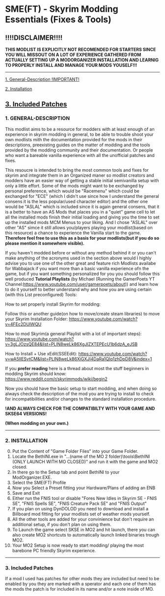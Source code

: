 # SME(FT) - Skyrim Modding Essentials (Fixes & Tools)


## !!!!DISCLAIMER!!!!

**THIS MODLIST IS EXPLICITLY NOT RECOMENDED FOR STARTERS SINCE YOU WILL MISSOUT ON A LOT OF EXPERIENCE GATHERED FROM ACTUALLY
SETTING UP A MODORGANIZER INSTALLATION AND LEARNIG TO PROPERLY INSTALL AND MANAGE YOUR MODS YOUSELF!!!**

---

[1. General-Description !IMPORTANT!](https://github.com/EzioTheDeadPoet/SME-FT-#1-general-description)

[2. Installation ](https://github.com/EzioTheDeadPoet/SME-FT-#2-installation)

[3. Included Patches](https://github.com/EzioTheDeadPoet/SME-FT-/blob/master/README.md#3-included-patches)
---

### 1. GENERAL-DESCRIPTION

This modlist aims to be a resource for modders with at least enough of an experience in skyrim modding in general, to be able to 
trouble shoot your own modlists mith the documentation provided for the mods in their descriptions, preexisting guides on the
matter of modding and the tools provided by the modding community and their documentation.
Or people who want a bareable vanilla experience with all the unofficial patches and fixes.

This resoucre is intended to bring the most common tools and fixes for skyrim and integrate them in an Organized maner so modlist creators
and modders have an easier way of getting a stable initial semivanilla setup with only a little effort.
Some of the mods might want to be exchanged by personal preference, which would be "Racemenu" which could be 
exchanged for "ECE" (which I didn't use since how I understand the general consens it is the less popular/used character editor)
and the other one would be "ASLAL" which is included since it is again general consens, that it
is a better to have an AS Mods that places you in a "quiet" game cell to let all the installed mods finish their 
initial loading and giving you the time to set up the installed mods MCM Menus to your liking. 
And I chose "ASLAL" over other "AS" simce it still allows you/players playing your modlist(based on this resource)
a chance to experience the Vanilla start to the game.
**Therefore feel free to use this as a basis for your modlists(but if you do so please mention it somewhere visible).**


If you haven't modded before or without any method behind it or you can't make anything of the acronyms used in the section above would
I highly advise you to use one of the other great and feature rich Modlists availabe for Wabbajack if you want more than a basic vanilla 
experience ofn the game, but if you want something personalized for you you should follow this well produced **Tutorial Playlists**
(by Michael (Running the GamerPoets YT Channel:https://www.youtube.com/user/gamerpoets/about)) 
and learn how to do it yourself to better understand
why and how you are using certain (with this List preconfigured) Tools:

How to set properly install Skyrim for modding:

Follow this or another guide(on how to move/create steam libraries) to move your Skyrim Installation Folder:
https://www.youtube.com/watch?v=4FEc2DUIWQU

How to mod Skyrim(a general Playlist with a lot of important steps):
https://www.youtube.com/watch?v=3gLJOzsQE84&list=PLlN8weLk86XgJIZXTEPEcU1b6dzA_eJSB

How to Install + Use xEdit(SSEEdit):
https://www.youtube.com/watch?v=wA5IlESvtCM&list=PLlN8weLk86XiGXJI4DaRa1QIq1zhDpD8V&index=1

If you **prefer reading** here is a thread about most the stuff beginners in modding Skyrim should know:
https://www.reddit.com/r/skyrimmods/wiki/begin2

Now you should have the basic setup to start modding, and when doing so always check the description of the mod you are trying to install
to check for incompatibilities and/or changes to the standard installation procedure. 

**!AND ALWAYS CHECK FOR THE COMPATIBILTY WITH YOUR GAME AND SKSE64 VERSIONS!**

**(When modding on your own.)**

---

### 2. INSTALLATION

0. Put the Content of "Game Folder Files" into your Game Folder.
1. Locate the BethINI.exe in "...\(name of the MO 2 folder)\tools\BethINI (ONLY LAUNCH WITH MO CLOSED)" and run it with the game and MO2 closed.
2. In there go to the Setup tab and point BethINI to your ModOrganizer.EXE.
3. Select the SME(FT) Profile
4. Now you Select a Preset fitting your Hardware/Plans of adding an ENB
5. Save and Exit
6. Either run the FNIS tool or disable "Fores New Idles in Skyrim SE - FNIS SE", "FNIS Spells SE", "FNIS Creature Pack SE" and "FNIS Output"
7. If you plan on using DynDOLOD you need to download and install a Billboard mod fitting for your modlists set of weather mods yourself.
8. All the other tools are added for your convinience but don't require an additional setup, if you don't plan on using them.
9. To Launch the game select SKSE in MO2 and hit launch, there you can also create MO2 shortcuts to automatically launch linked binaries trough MO2.
10. Your MO2 Setup is now ready to start modding/ playing the most barebone PC friendly Skyrim experience.

---

### 3. Included Patches

If a mod I used has patches for other mods they are included but need to be enabled by you they are marked with a sperator 
and each one of them has the mods the patch is for included in its name and/or a note inside of MO.
